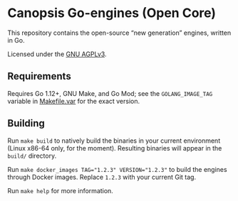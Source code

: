 # Canopsis Go-engines (Open Core)

This repository contains the open-source “new generation” engines, written in Go.

Licensed under the [GNU AGPLv3](COPYING).

## Requirements

Requires Go 1.12+, GNU Make, and Go Mod; see the `GOLANG_IMAGE_TAG` variable in [Makefile.var](Makefile.var) for the exact version.

## Building

Run `make build` to natively build the binaries in your current environment (Linux x86-64 only, for the moment). Resulting binaries will appear in the `build/` directory.

Run `make docker_images TAG="1.2.3" VERSION="1.2.3"` to build the engines through Docker images. Replace `1.2.3` with your current Git tag.

Run `make help` for more information.
